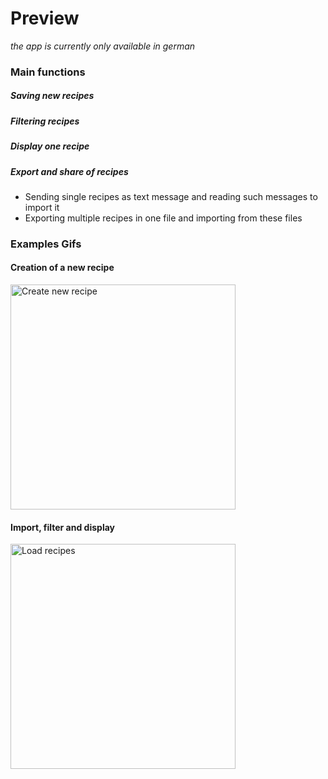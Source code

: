 # Preview
_the app is currently only available in german_

### Main functions
##### Saving new recipes
##### Filtering recipes
##### Display one recipe
##### Export and share of recipes
  - Sending single recipes as text message and reading such messages to import it
  - Exporting multiple recipes in one file and importing from these files

### Examples Gifs
#### Creation of a new recipe
<img src="https://github.com/F-Goldmann/RezepteApp/blob/master/Videos/RezepteApp_CreateRecipe.gif" alt="Create new recipe" width="360">

#### Import, filter and display
<img src="https://github.com/F-Goldmann/RezepteApp/blob/master/Videos/RezepteApp_LoadRecipes.gif" alt="Load recipes" width="360">
